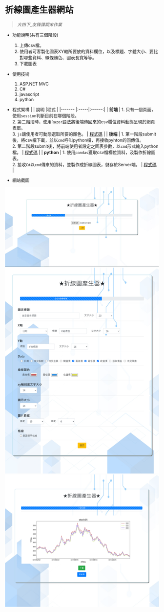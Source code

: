 # 折線圖產生器網站
> _大四下_友鋒課期末作業_   

* 功能說明(共有三個階段)
  1. 上傳csv檔。
  2. 使用者可客製化圖表XY軸所要放的資料欄位，以及標題、字體大小、要比對哪些資料、線條顏色、圖表長寬等等。
  3. 下載圖表
 
* 使用技術
  1. ASP.NET MVC
  2. C#
  3. javascript
  4. python  
  
* 程式架構
  |        | 說明 |程式 |
  |------- |:-----|:------:|
  | **前端**   |  1. 只有一個頁面，使用`session`判斷目前在哪個階段。</br>2. 第二階段時，使用`Razor`語法將後端傳回來的csv欄位資料動態呈現於網頁表單。</br>3. `js`讓使用者可動態選取所要的顏色。  |  [程式碼](https://github.com/hank444tw/0617Work/blob/master/0617Work/Views/Home/Index.cshtml) |
  | **後端**   |  1. 第一階段submit後，將csv檔下載，並以`cmd`呼叫python檔，再接收pyhton的回傳值。 </br>2. 第二階段submit後，將前端使用者設定之圖表參數，以`cmd`形式輸入python檔。  |  [程式碼](https://github.com/hank444tw/0617Work/blob/master/0617Work/Controllers/HomeController.cs) |
  | **python** |  1. 使用`pandas`獲取csv檔欄位資料，及製作折線圖表。</br>2. 接收`C#`以`cmd`傳來的資料，並製作成折線圖表，儲存於Server端。  |   [程式碼](https://github.com/hank444tw/0617Work/blob/master/0617Work/Python/0617Work.py) |     

* 網站截圖
<img src="https://github.com/hank444tw/0617Work/blob/master/Demo1.JPG" stryle="float:right" />  

<img src="https://github.com/hank444tw/0617Work/blob/master/Demo2.png" stryle="float:right" />    

<img src="https://github.com/hank444tw/0617Work/blob/master/Demo3.png" stryle="float:right" />
